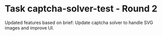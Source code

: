 # Task captcha-solver-test - Round 2

Updated features based on brief:
Update captcha solver to handle SVG images and improve UI.
